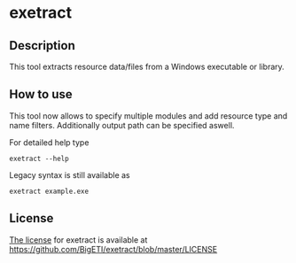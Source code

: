 # exetract

## Description
This tool extracts resource data/files from a Windows executable or library.

## How to use
This tool now allows to specify multiple modules and add resource type and name filters. Additionally output path can be specified aswell.

For detailed help type
```BATCH
exetract --help
```

Legacy syntax is still available as
```BATCH
exetract example.exe
```

## License
[The license](https://github.com/BigETI/exetract/blob/master/LICENSE) for exetract is available at https://github.com/BigETI/exetract/blob/master/LICENSE